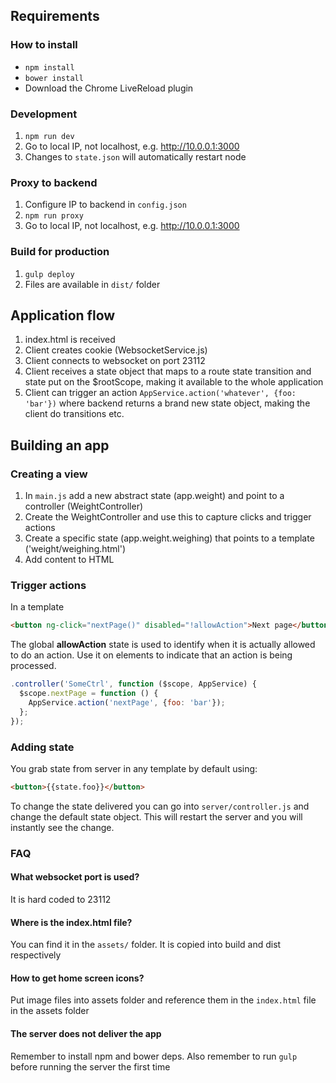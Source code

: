 ## Requirements

### How to install
- `npm install`
- `bower install`
- Download the Chrome LiveReload plugin

### Development
1. `npm run dev`
2. Go to local IP, not localhost, e.g. http://10.0.0.1:3000
3. Changes to `state.json` will automatically restart node

### Proxy to backend
1. Configure IP to backend in `config.json`
2. `npm run proxy`
3. Go to local IP, not localhost, e.g. http://10.0.0.1:3000

### Build for production
1. `gulp deploy`
2. Files are available in `dist/` folder

## Application flow
1. index.html is received
2. Client creates cookie (WebsocketService.js)
3. Client connects to websocket on port 23112
4. Client receives a state object that maps to a route state transition and state put on the $rootScope, making it available to the whole application
5. Client can trigger an action `AppService.action('whatever', {foo: 'bar'})` where backend returns a brand new state object, making the client do transitions etc.

## Building an app

### Creating a view
1. In `main.js` add a new abstract state (app.weight) and point to a controller (WeightController)
2. Create the WeightController and use this to capture clicks and trigger actions
3. Create a specific state (app.weight.weighing) that points to a template ('weight/weighing.html')
4. Add content to HTML

### Trigger actions
In a template
```html
<button ng-click="nextPage()" disabled="!allowAction">Next page</button>
```
The global **allowAction** state is used to identify when it is actually allowed to do an action. Use it on elements to indicate that an action is being processed.

```javascript
.controller('SomeCtrl', function ($scope, AppService) {
  $scope.nextPage = function () {
    AppService.action('nextPage', {foo: 'bar'});
  };
});
```

### Adding state
You grab state from server in any template by default using:
```html
<button>{{state.foo}}</button>
```
To change the state delivered you can go into `server/controller.js` and change the
default state object. This will restart the server and you will instantly see the change.

### FAQ

#### What websocket port is used?
It is hard coded to 23112

#### Where is the index.html file?
You can find it in the `assets/` folder. It is copied into build and dist respectively

#### How to get home screen icons?
Put image files into assets folder and reference them in the `index.html` file in the assets folder

#### The server does not deliver the app
Remember to install npm and bower deps. Also remember to run `gulp` before running the server the first time
